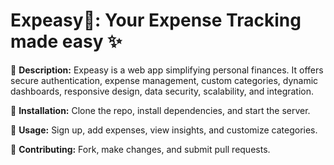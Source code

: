 # Expeasy💸: Your Expense Tracking made easy ✨

📝 **Description:** Expeasy is a web app simplifying personal  finances. It offers secure authentication, expense management, custom categories, dynamic dashboards, responsive design, data security, scalability, and integration.

🚀 **Installation:** Clone the repo, install dependencies, and start the server.

🔧 **Usage:** Sign up, add expenses, view insights, and customize categories.

🤝 **Contributing:** Fork, make changes, and submit pull requests.


